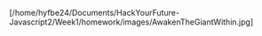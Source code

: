 [/home/hyfbe24/Documents/HackYourFuture-Javascript2/Week1/homework/images/AwakenTheGiantWithin.jpg]
